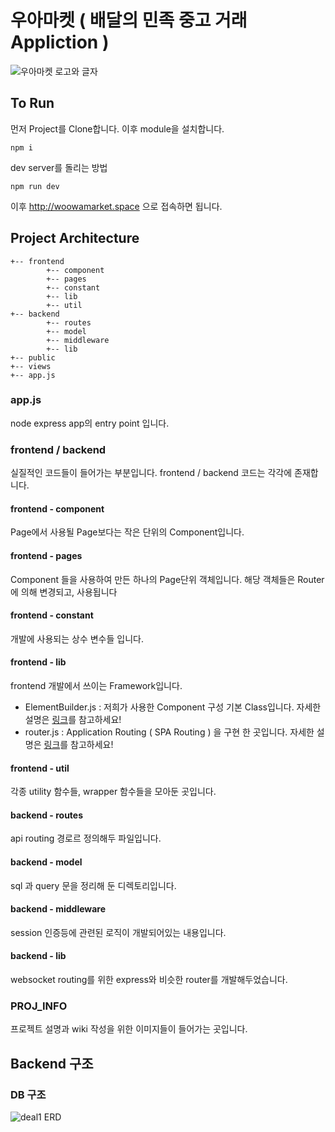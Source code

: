 # 우아마켓 ( 배달의 민족 중고 거래 Appliction )
![우아마켓 로고와 글자](https://user-images.githubusercontent.com/35404137/126738630-ce243f9b-408a-4f2a-bbe1-5897af394f07.png)

## To Run
먼저 Project를 Clone합니다. 이후 module을 설치합니다.

```
npm i
```

dev server를 돌리는 방법
```
npm run dev 
```
이후 http://woowamarket.space 으로 접속하면 됩니다.

## Project Architecture
```
+-- frontend
        +-- component
        +-- pages
        +-- constant
        +-- lib
        +-- util
+-- backend
        +-- routes
        +-- model
        +-- middleware
        +-- lib
+-- public
+-- views
+-- app.js
```
### app.js
node express app의 entry point 입니다.

### frontend / backend
실질적인 코드들이 들어가는 부분입니다. frontend / backend 코드는 각각에 존재합니다.

#### frontend - component
Page에서 사용될 Page보다는 작은 단위의 Component입니다.

#### frontend - pages
Component 들을 사용하여 만든 하나의 Page단위 객체입니다. 해당 객체들은 Router에 의해 변경되고, 사용됩니다

#### frontend - constant
개발에 사용되는 상수 변수들 입니다.

#### frontend - lib
frontend 개발에서 쓰이는 Framework입니다.
* ElementBuilder.js : 저희가 사용한 Component 구성 기본 Class입니다. 자세한 설명은 [링크](https://github.com/woowa-techcamp-2021/deal-1/wiki/React-같은-Component를-위하여)를 참고하세요!
* router.js : Application Routing ( SPA Routing ) 을 구현 한 곳입니다. 자세한 설명은 [링크](https://github.com/woowa-techcamp-2021/deal-1/wiki/ElementBuilder용-Router-사용하기)를 참고하세요!

#### frontend - util
각종 utility 함수들, wrapper 함수들을 모아둔 곳입니다.

#### backend - routes
api routing 경로르 정의해두 파일입니다.

#### backend - model
sql 과 query 문을 정리해 둔 디렉토리입니다.

#### backend - middleware
session 인증등에 관련된 로직이 개발되어있는 내용입니다.

#### backend - lib
websocket routing를 위한 express와 비슷한 router를 개발해두었습니다.

### PROJ_INFO
프로젝트 설명과 wiki 작성을 위한 이미지들이 들어가는 곳입니다.


## Backend 구조
### DB 구조
![deal1 ERD](https://user-images.githubusercontent.com/35404137/126738632-42c64d13-419d-4959-afeb-1d6b6749d2dc.png)
